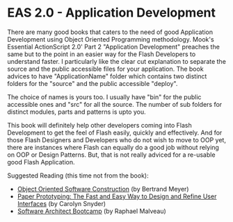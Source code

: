 # EAS 2.0 - Application Development

There are many good books that caters to the need of good Application Development using Object Oriented Programming methodology. Mook's Essential ActionScript 2.0' Part 2 "Application Development" preaches the same  but to the point in an easier way  for the Flash Developers to understand  faster. I particularly like the clear cut explanation to separate the source and the public accessible files for your application. The book advices  to have "ApplicationName" folder which contains two distinct folders for the "source" and the public accessible "deploy".

The choice of names is yours too. I usually have "bin" for the public accessible ones and "src" for all the source. The number of  sub folders for distinct modules, parts and patterns is upto you.

This book will definitely help other developers coming into Flash Development to get the feel of Flash easily, quickly and effectively. And for those Flash Designers and Developers who do not wish to move to OOP yet, there are instances where Flash can equally do a good job without relying on OOP or Design Patterns. But, that is not really adviced for a re-usable good Flash Application.

Suggested Reading (this time not from the book):

- <a href="http://www.amazon.com/exec/obidos/tg/detail/-/0735713804/002-3814438-5595225?%5Fencoding=UTF8&coliid=I29VBK8E0985UK&colid=ZHRYTLPSE2XH" title="Object Oriented Software Construction">Object Oriented Software Construction</a> (by Bertrand Meyer)<br />
- <a href="http://www.amazon.com/exec/obidos/tg/detail/-/1558608702/002-3814438-5595225?%5Fencoding=UTF8&coliid=I1875747TGN6L&colid=ZHRYTLPSE2XH" title="Paper Prototyping">Paper Prototyping: The Fast and Easy Way to Design and Refine User Interfaces</a> (by Carolyn Snyder)<br />
- <a href="http://www.amazon.com/exec/obidos/tg/detail/-/0136291554/002-3814438-5595225?%5Fencoding=UTF8&coliid=I293D4JNF16B4O&colid=ZHRYTLPSE2XH" title="Software Architect Bootcamp">Software Architect Bootcamp</a> (by Raphael Malveau)
